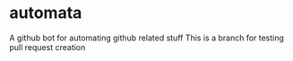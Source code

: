 # automata
A github bot for automating github related stuff
This is a branch for testing pull request creation
